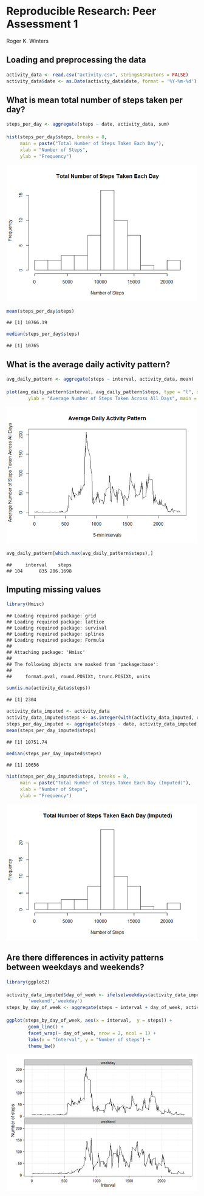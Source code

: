 # Reproducible Research: Peer Assessment 1
Roger K. Winters  


## Loading and preprocessing the data


```r
activity_data <- read.csv("activity.csv", stringsAsFactors = FALSE)
activity_data$date <- as.Date(activity_data$date, format = '%Y-%m-%d')
```

## What is mean total number of steps taken per day?


```r
steps_per_day <- aggregate(steps ~ date, activity_data, sum)

hist(steps_per_day$steps, breaks = 8, 
     main = paste("Total Number of Steps Taken Each Day"), 
     xlab = "Number of Steps", 
     ylab = "Frequency")
```

![](PA1_template_files/figure-html/unnamed-chunk-2-1.png) 

```r
mean(steps_per_day$steps)
```

```
## [1] 10766.19
```

```r
median(steps_per_day$steps)
```

```
## [1] 10765
```

## What is the average daily activity pattern?


```r
avg_daily_pattern <- aggregate(steps ~ interval, activity_data, mean)

plot(avg_daily_pattern$interval, avg_daily_pattern$steps, type = "l", xlab = "5-min Intervals", 
        ylab = "Average Number of Steps Taken Across All Days", main = "Average Daily Activity Pattern")
```

![](PA1_template_files/figure-html/unnamed-chunk-3-1.png) 

```r
avg_daily_pattern[which.max(avg_daily_pattern$steps),]
```

```
##     interval    steps
## 104      835 206.1698
```

## Imputing missing values


```r
library(Hmisc)
```

```
## Loading required package: grid
## Loading required package: lattice
## Loading required package: survival
## Loading required package: splines
## Loading required package: Formula
## 
## Attaching package: 'Hmisc'
## 
## The following objects are masked from 'package:base':
## 
##     format.pval, round.POSIXt, trunc.POSIXt, units
```

```r
sum(is.na(activity_data$steps))
```

```
## [1] 2304
```

```r
activity_data_imputed <- activity_data
activity_data_imputed$steps <- as.integer(with(activity_data_imputed, round(impute(steps, mean))))
steps_per_day_imputed <- aggregate(steps ~ date, activity_data_imputed, sum)
mean(steps_per_day_imputed$steps)
```

```
## [1] 10751.74
```

```r
median(steps_per_day_imputed$steps)
```

```
## [1] 10656
```

```r
hist(steps_per_day_imputed$steps, breaks = 8, 
     main = paste("Total Number of Steps Taken Each Day (Imputed)"), 
     xlab = "Number of Steps", 
     ylab = "Frequency")
```

![](PA1_template_files/figure-html/unnamed-chunk-4-1.png) 

## Are there differences in activity patterns between weekdays and weekends?


```r
library(ggplot2)

activity_data_imputed$day_of_week <- ifelse(weekdays(activity_data_imputed$date) %in% c("Saturday", "Sunday"),
        'weekend','weekday')
steps_by_day_of_week <- aggregate(steps ~ interval + day_of_week, activity_data_imputed, mean)

ggplot(steps_by_day_of_week, aes(x = interval,  y = steps)) + 
        geom_line() + 
        facet_wrap(~ day_of_week, nrow = 2, ncol = 1) +
        labs(x = "Interval", y = "Number of steps") +
        theme_bw()
```

![](PA1_template_files/figure-html/unnamed-chunk-5-1.png) 
